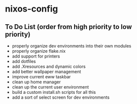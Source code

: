# nixos-config

## To Do List (order from high priority to low priority)
- properly organize dev environments into their own modules
- properly organize flake.nix 
- add support for printers
- add dotfiles
- add .Xresources and dynamic colors
- add better wallpaper management
- improve current eww taskbar
- clean up home manager
- clean up the current user environment
- build a custom install.sh scripts for all this
- add a sort of select screen for dev environments
